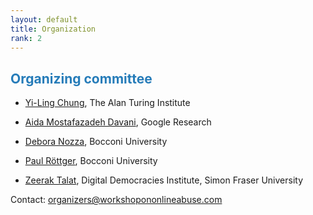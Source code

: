 ```yaml
---
layout: default
title: Organization
rank: 2
---
```


## <span style="color:#267CB9"> Organizing committee</span>

* [Yi-Ling Chung](https://yilingchung.github.io/), The Alan Turing Institute

* [Aida Mostafazadeh Davani](https://aidamd.github.io/), Google Research

* [Debora Nozza](https://deboranozza.com/), Bocconi University

* [Paul Röttger](https://paulrottger.com/), Bocconi University

* [Zeerak Talat](https://zeeraktalat.github.io/), Digital Democracies Institute, Simon Fraser University


Contact: [organizers@workshopononlineabuse.com](mailto:organizers@workshopononlineabuse.com)
